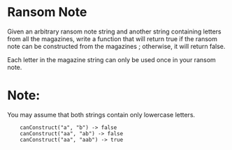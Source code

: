 # Ransom Note

Given an arbitrary ransom note string and another string containing letters from all the magazines, write a function that will return true if the ransom note can be constructed from the magazines ; otherwise, it will return false.

Each letter in the magazine string can only be used once in your ransom note.

# Note:

You may assume that both strings contain only lowercase letters.

        canConstruct("a", "b") -> false
        canConstruct("aa", "ab") -> false
        canConstruct("aa", "aab") -> true